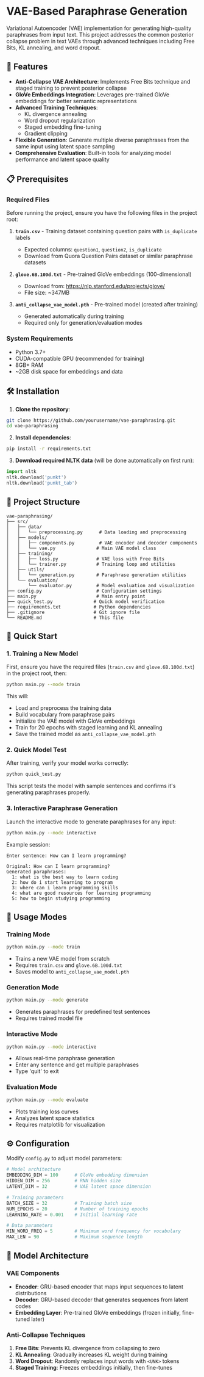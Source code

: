 # VAE-Based Paraphrase Generation

Variational Autoencoder (VAE) implementation for generating high-quality paraphrases from input text. This project addresses the common posterior collapse problem in text VAEs through advanced techniques including Free Bits, KL annealing, and word dropout.

## 🚀 Features

- **Anti-Collapse VAE Architecture**: Implements Free Bits technique and staged training to prevent posterior collapse
- **GloVe Embeddings Integration**: Leverages pre-trained GloVe embeddings for better semantic representations
- **Advanced Training Techniques**: 
  - KL divergence annealing
  - Word dropout regularization
  - Staged embedding fine-tuning
  - Gradient clipping
- **Flexible Generation**: Generate multiple diverse paraphrases from the same input using latent space sampling
- **Comprehensive Evaluation**: Built-in tools for analyzing model performance and latent space quality

## 📋 Prerequisites

### Required Files
Before running the project, ensure you have the following files in the project root:

1. **`train.csv`** - Training dataset containing question pairs with `is_duplicate` labels
   - Expected columns: `question1`, `question2`, `is_duplicate`
   - Download from Quora Question Pairs dataset or similar paraphrase datasets

2. **`glove.6B.100d.txt`** - Pre-trained GloVe embeddings (100-dimensional)
   - Download from: https://nlp.stanford.edu/projects/glove/
   - File size: ~347MB

3. **`anti_collapse_vae_model.pth`** - Pre-trained model (created after training)
   - Generated automatically during training
   - Required only for generation/evaluation modes

### System Requirements
- Python 3.7+
- CUDA-compatible GPU (recommended for training)
- 8GB+ RAM
- ~2GB disk space for embeddings and data

## 🛠️ Installation

1. **Clone the repository**:
```bash
git clone https://github.com/yourusername/vae-paraphrasing.git
cd vae-paraphrasing
```

2. **Install dependencies**:
```bash
pip install -r requirements.txt
```

3. **Download required NLTK data** (will be done automatically on first run):
```python
import nltk
nltk.download('punkt')
nltk.download('punkt_tab')
```

## 📁 Project Structure

```
vae-paraphrasing/
├── src/
│   ├── data/
│   │   └── preprocessing.py      # Data loading and preprocessing
│   ├── models/
│   │   ├── components.py         # VAE encoder and decoder components
│   │   └── vae.py               # Main VAE model class
│   ├── training/
│   │   ├── loss.py              # VAE loss with Free Bits
│   │   └── trainer.py           # Training loop and utilities
│   ├── utils/
│   │   └── generation.py        # Paraphrase generation utilities
│   └── evaluation/
│       └── evaluator.py         # Model evaluation and visualization
├── config.py                    # Configuration settings
├── main.py                      # Main entry point
├── quick_test.py               # Quick model verification
├── requirements.txt            # Python dependencies
├── .gitignore                  # Git ignore file
└── README.md                   # This file
```

## 🚀 Quick Start

### 1. Training a New Model

First, ensure you have the required files (`train.csv` and `glove.6B.100d.txt`) in the project root, then:

```bash
python main.py --mode train
```

This will:
- Load and preprocess the training data
- Build vocabulary from paraphrase pairs
- Initialize the VAE model with GloVe embeddings
- Train for 20 epochs with staged learning and KL annealing
- Save the trained model as `anti_collapse_vae_model.pth`

### 2. Quick Model Test

After training, verify your model works correctly:

```bash
python quick_test.py
```

This script tests the model with sample sentences and confirms it's generating paraphrases properly.

### 3. Interactive Paraphrase Generation

Launch the interactive mode to generate paraphrases for any input:

```bash
python main.py --mode interactive
```

Example session:
```
Enter sentence: How can I learn programming?

Original: How can I learn programming?
Generated paraphrases:
  1: what is the best way to learn coding
  2: how do i start learning to program
  3: where can i learn programming skills
  4: what are good resources for learning programming
  5: how to begin studying programming
```

## 🔧 Usage Modes

### Training Mode
```bash
python main.py --mode train
```
- Trains a new VAE model from scratch
- Requires `train.csv` and `glove.6B.100d.txt`
- Saves model to `anti_collapse_vae_model.pth`

### Generation Mode
```bash
python main.py --mode generate
```
- Generates paraphrases for predefined test sentences
- Requires trained model file

### Interactive Mode
```bash
python main.py --mode interactive
```
- Allows real-time paraphrase generation
- Enter any sentence and get multiple paraphrases
- Type 'quit' to exit

### Evaluation Mode
```bash
python main.py --mode evaluate
```
- Plots training loss curves
- Analyzes latent space statistics
- Requires matplotlib for visualization

## ⚙️ Configuration

Modify `config.py` to adjust model parameters:

```python
# Model architecture
EMBEDDING_DIM = 100      # GloVe embedding dimension
HIDDEN_DIM = 256         # RNN hidden size
LATENT_DIM = 32          # VAE latent space dimension

# Training parameters
BATCH_SIZE = 32          # Training batch size
NUM_EPOCHS = 20          # Number of training epochs
LEARNING_RATE = 0.001    # Initial learning rate

# Data parameters
MIN_WORD_FREQ = 5        # Minimum word frequency for vocabulary
MAX_LEN = 90             # Maximum sequence length
```

## 🧠 Model Architecture

### VAE Components
- **Encoder**: GRU-based encoder that maps input sequences to latent distributions
- **Decoder**: GRU-based decoder that generates sequences from latent codes
- **Embedding Layer**: Pre-trained GloVe embeddings (frozen initially, fine-tuned later)

### Anti-Collapse Techniques
1. **Free Bits**: Prevents KL divergence from collapsing to zero
2. **KL Annealing**: Gradually increases KL weight during training
3. **Word Dropout**: Randomly replaces input words with `<UNK>` tokens
4. **Staged Training**: Freezes embeddings initially, then fine-tunes
